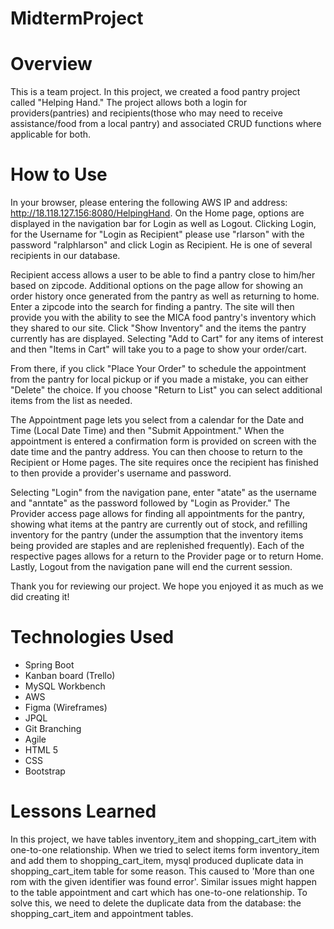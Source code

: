 # MidtermProject

# Overview
This is a team project. In this project, we created a food pantry project called "Helping Hand." The project allows both a login for providers(pantries) and recipients(those who may need to receive assistance/food from a local pantry) and associated CRUD functions where applicable for both.  

# How to Use
In your browser, please entering the following AWS IP and address: http://18.118.127.156:8080/HelpingHand.  On the Home page, options are displayed in the navigation bar for Login as well as Logout.  Clicking Login, for the Username for "Login as Recipient" please use "rlarson" with the password "ralphlarson" and click Login as Recipient. He is one of several recipients in our database.  

Recipient access allows a user to be able to find a pantry close to him/her based on zipcode.  Additional options on the page allow for showing an order history once generated from the pantry as well as returning to home.  Enter a zipcode into the search for finding a pantry.  The site will then provide you with the ability to see the MICA food pantry's inventory which they shared to our site.  Click "Show Inventory" and the items the pantry currently has are displayed.  Selecting "Add to Cart" for any items of interest and then "Items in Cart" will take you to a page to show your order/cart.

From there, if you click "Place Your Order" to schedule the appointment from the pantry for local pickup or if you made a mistake, you can either "Delete" the choice.  If you choose "Return to List" you can select additional items from the list as needed.  

The Appointment page lets you select from a calendar for the Date and Time (Local Date Time) and then "Submit Appointment." When the appointment is entered a confirmation form is provided on screen with the date time and the pantry address.  You can then choose to return to the Recipient or Home pages.  The site requires once the recipient has finished to then provide a provider's username and password.

Selecting "Login" from the navigation pane, enter "atate" as the username and "anntate" as the password followed by "Login as Provider."  The Provider access page allows for finding all appointments for the pantry, showing what items at the pantry are currently out of stock,  and refilling inventory for the pantry (under the assumption that the inventory items being provided are staples and are replenished frequently). Each of the respective pages allows for a return to the Provider page or to return Home.  Lastly, Logout from the navigation pane will end the current session.

Thank you for reviewing our project.  We hope you enjoyed it as much as we did creating it!

# Technologies Used

* Spring Boot
* Kanban board (Trello)
* MySQL Workbench
* AWS
* Figma (Wireframes)
* JPQL
* Git Branching
* Agile
* HTML 5
* CSS
* Bootstrap

# Lessons Learned
In this project, we have tables inventory_item and shopping_cart_item with one-to-one relationship. When we tried to select items form inventory_item and add them to shopping_cart_item, mysql produced duplicate data in shopping_cart_item table for some reason. This caused to 'More than one rom with the given identifier was found error'. Similar issues might happen to the table appointment and cart which has one-to-one relationship. To solve this, we need to delete the duplicate data from the database: the shopping_cart_item and appointment tables.
